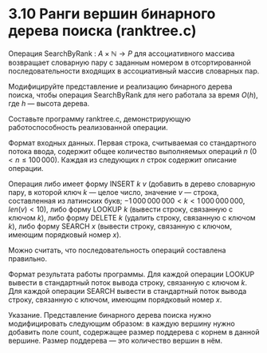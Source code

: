 # 3.10 Ранги вершин бинарного дерева поиска (ranktree.c)
Операция SearchByRank : $A \times \mathbb{N} \to P$ для ассоциативного массива возвращает словарную пару с заданным номером в отсортированной последовательности входящих в ассоциативный массив словарных пар.

Модифицируйте представление и реализацию бинарного дерева поиска, чтобы операция SearchByRank для него работала за время $O(h)$, где $h$ — высота дерева.

Составьте программу ranktree.c, демонстрирующую работоспособность реализованной операции.

Формат входных данных. Первая строка, считываемая со стандартного потока ввода, содержит общее количество выполняемых операций $n$ $(0 < n \le 100\,000)$. Каждая из следующих $n$ строк содержит описание операции.

Операция либо имеет форму INSERT $k$ $v$ (добавить в дерево словарную пару, в которой ключ $k$ — целое число, значение $v$ — строка, составленная из латинских букв; $-1\,000\,000\,000 < k < 1\,000\,000\,000$, $len(v) < 10$), либо форму LOOKUP $k$ (вывести строку, связанную с ключом $k$), либо форму DELETE $k$ (удалить строку, связанную с ключом $k$), либо форму SEARCH $x$ (вывести строку, связанную с ключом, имеющим порядковый номер $x$).

Можно считать, что последовательность операций составлена правильно.

Формат результата работы программы. Для каждой операции LOOKUP вывести в стандартный поток вывода строку, связанную с ключом $k$. Для каждой операции SEARCH вывести в стандартный поток вывода строку, связанную с ключом, имеющим порядковый номер $x$.

Указание. Представление бинарного дерева поиска нужно модифицировать следующим образом: в каждую вершину нужно добавить поле count, содержащее размер поддерева с корнем в данной вершине. Размер поддерева — это количество вершин в нём.
